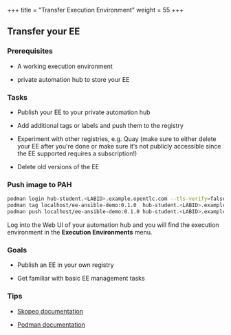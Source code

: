 +++
title = "Transfer Execution Environment"
weight = 55
+++

## Transfer your EE

### Prerequisites

* A working execution environment

* private automation hub to store your EE

### Tasks

* Publish your EE to your private automation hub

* Add additional tags or labels and push them to the registry

* Experiment with other registries, e.g. Quay (make sure to either delete your EE after you're done or make sure it’s not publicly accessible since the EE supported requires a subscription!)

* Delete old versions of the EE

### Push image to PAH

```bash
podman login hub-student.<LABID>.example.opentlc.com --tls-verify=false --username admin --password <YOURPASSWORD>
podman tag localhost/ee-ansible-demo:0.1.0  hub-student.<LABID>.example.opentlc.com/ee-ansible-demo:latest
podman push localhost/ee-ansible-demo:0.1.0 hub-student.<LABID>.example.opentlc.com/ee-ansible-demo --tls-verify=false
```

Log into the Web UI of your automation hub and you will find the execution environment in the **Execution Environments** menu.

### Goals

* Publish an EE in your own registry

* Get familiar with basic EE management tasks

### Tips

* [Skopeo documentation](https://github.com/containers/skopeo)

* [Podman documentation](https://docs.podman.io/en/latest/)
